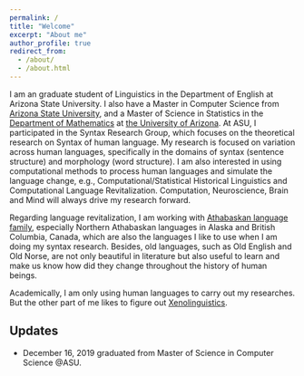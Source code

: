 ```yaml
---
permalink: /
title: "Welcome"
excerpt: "About me"
author_profile: true
redirect_from: 
  - /about/
  - /about.html
---
```

I am an graduate student of Linguistics in the Department of English at Arizona State University. I also have a Master in Computer Science from [Arizona State University](www.asu.edu), and a Master of Science in Statistics in the [Department of Mathematics](https://statistics.arizona.edu/) at [the University of Arizona](https://www.arizona.edu/). At ASU, I participated in the Syntax Research Group, which focuses on the theoretical research on Syntax of human language. My research is focused on variation across human languages, specifically in the domains of syntax (sentence structure) and morphology (word structure). I am also interested in using computational methods to process human languages and simulate the language change, e.g., Computational/Statistical Historical Linguistics and Computational Language Revitalization. Computation, Neuroscience, Brain and Mind will always drive my research forward.

Regarding language revitalization, I am working with [Athabaskan language family](https://en.wikipedia.org/wiki/Athabaskan_languages), especially Northern Athabaskan languages in Alaska and British Columbia, Canada, which are also the languages I like to use when I am doing my syntax research. Besides, old languages, such as Old English and Old Norse, are not only beautiful in literature but also useful to learn and make us know how did they change throughout the history of human beings.

Academically, I am only using human languages to carry out my researches. But the other part of me likes to figure out [Xenolinguistics](https://en.wikiversity.org/wiki/Extraterrestrial_life/Xenolinguistics).


Updates
---
- December 16, 2019 graduated from Master of Science in Computer Science @ASU.  